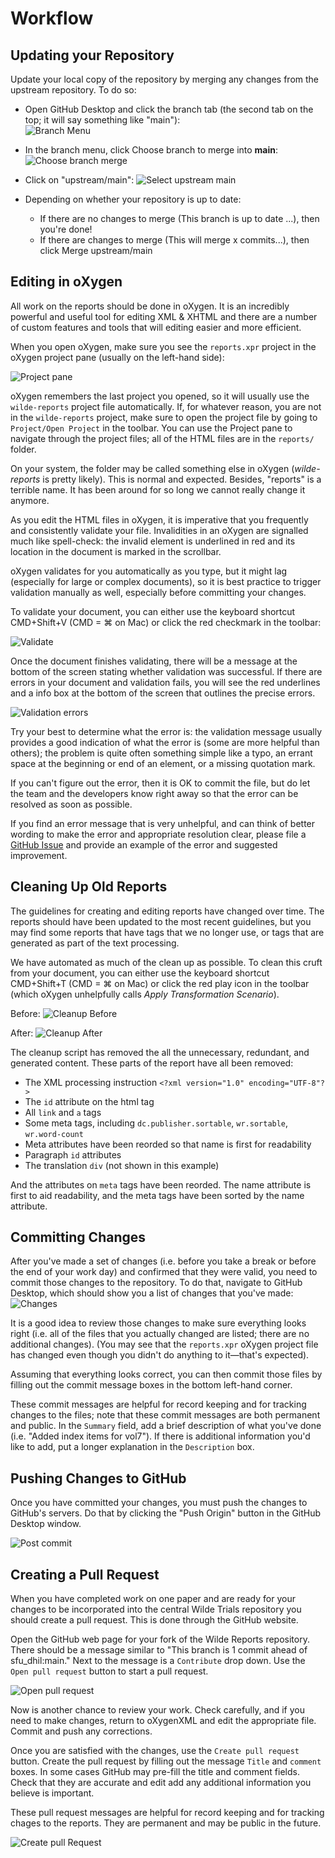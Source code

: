 
# Workflow

## Updating your Repository

Update your local copy of the repository by merging any changes from the upstream repository. To do so:

* Open GitHub Desktop and click the branch tab (the second tab on the top; it will say something like "main"):<br/>
![Branch Menu](images/branch_menu.png)

* In the branch menu, click Choose branch to merge into **main**:
![Choose branch merge](images/choose_branch_merge.png)

* Click on "upstream/main":
![Select upstream main](images/select_upstream_main.png)
* Depending on whether your repository is up to date:
	* If there are no changes to merge (This branch is up to date ...), then you're done!
	* If there are changes to merge (This will merge x commits...), then click Merge upstream/main

## Editing in oXygen

All work on the reports should be done in oXygen. It is an incredibly powerful and useful tool for editing XML & XHTML and there are a number of custom features and tools that will editing easier and more efficient.

When you open oXygen, make sure you see the `reports.xpr` project in the oXygen project pane (usually on the left-hand side):

![Project pane](images/oxygen_splash.png)

oXygen remembers the last project you opened, so it will usually use the `wilde-reports` project file automatically. If, for whatever reason, you are not in the `wilde-reports` project, make sure to open the project file by going to `Project/Open Project` in the toolbar. You can use the Project pane to navigate through the project files; all of the HTML files are in the `reports/` folder.

On your system, the folder may be called something else in oXygen (_wilde-reports_ is pretty likely). This is normal and expected. Besides, "reports" is a terrible name. It has been around for so long we cannot really change it anymore.

As you edit the HTML files in oXygen, it is imperative that you frequently and consistently validate your file. Invalidities in an oXygen are signalled much like spell-check: the invalid element is underlined in red and its location in the document is marked in the scrollbar.

oXygen validates for you automatically as you type, but it might lag (especially for large or complex documents), so it is best practice to trigger validation manually as well, especially before committing your changes.

To validate your document, you can either use the keyboard shortcut CMD+Shift+V (CMD = ⌘ on Mac) or click the red checkmark in the toolbar:

![Validate](images/oxygen_validation_valid.png)

Once the document finishes validating, there will be a message at the bottom of the screen stating whether validation was successful. If there are errors in your document and validation fails, you will see the red underlines and a info box at the bottom of the screen that outlines the precise errors.  

![Validation errors](images/oxygen_validation_errors.png)

Try your best to determine what the error is: the validation message usually provides a good indication of what the error is (some are more helpful than others); the problem is quite often something simple like a typo, an errant space at the beginning or end of an element, or a missing quotation mark.

If you can't figure out the error, then it is OK to commit the file, but do let the team and the developers know right away so that the error can be resolved as soon as possible.

If you find an error message that is very unhelpful, and can think of better wording to make the error and appropriate resolution clear, please file a [GitHub Issue](https://github.com/sfu-dhil/wilde-schema/issues) and provide an example of the error and suggested improvement.

## Cleaning Up Old Reports

The guidelines for creating and editing reports have changed over time. The reports should have been updated to the most recent guidelines, but you may find some reports that have tags that we no longer use, or tags that are generated as part of the text processing.

We have automated as much of the clean up as possible. To clean this cruft from your document, you can either use the keyboard shortcut CMD+Shift+T (CMD = ⌘ on Mac) or click the red play icon in the toolbar (which oXygen unhelpfully calls _Apply Transformation Scenario_).

Before:
![Cleanup Before](images/oxygen_cleanup_before.png)

After:
![Cleanup After](images/oxygen_cleanup_after.png)

The cleanup script has removed the all the unnecessary, redundant, and generated content. These parts of the report have all been removed:

* The XML processing instruction `<?xml version="1.0" encoding="UTF-8"?>`
* The `id` attribute on the html tag
* All `link` and `a` tags
* Some meta tags, including `dc.publisher.sortable`, `wr.sortable`, `wr.word-count`
* Meta attributes have been reorded so that name is first for readability
* Paragraph `id` attributes
* The translation `div` (not shown in this example)

And the attributes on `meta` tags have been reorded. The name attribute is first to aid readability, and the meta tags have been sorted by the name attribute.

## Committing Changes

After you've made a set of changes (i.e. before you take a break or before the end of your work day) and confirmed that they were valid, you need to commit those changes to the repository. To do that, navigate to GitHub Desktop, which should show you a list of changes that you've made:
![Changes](images/changes.png)

It is a good idea to review those changes to make sure everything looks right (i.e. all of the files that you actually changed are listed; there are no additional changes). (You may see that the `reports.xpr` oXygen project file has changed even though you didn't do anything to it—that's expected).

Assuming that everything looks correct, you can then commit those files by filling out the commit message boxes in the bottom left-hand corner.

These commit messages are helpful for record keeping and for tracking changes to the files; note that these commit messages are both permanent and public. In the `Summary` field, add a brief description of what you've done (i.e. "Added index items for vol7"). If there is additional information you'd like to add, put a longer explanation in the `Description` box.

## Pushing Changes to GitHub

Once you have committed your changes, you must push the changes to GitHub's servers. Do that by clicking the "Push Origin" button in the GitHub Desktop window.

![Post commit](images/post_commit.png)

## Creating a Pull Request

When you have completed work on one paper and are ready for your changes to be incorporated into the central Wilde Trials repository you should create a pull request. This is done through the GitHub website.

Open the GitHub web page for your fork of the Wilde Reports repository. There should be a message similar to "This branch is 1 commit ahead of sfu_dhil:main." Next to the message is a `Contribute` drop down. Use the `Open pull request` button to start a pull request.

![Open pull request](images/github_open_pull_request.png)

Now is another chance to review your work. Check carefully, and if you need to make changes, return to oXygenXML and edit the appropriate file. Commit and push any corrections.

Once you are satisfied with the changes, use the `Create pull request` button. Create the pull request by filling out the message `Title` and `comment` boxes. In some cases GitHub may pre-fill the title and comment fields. Check that they are accurate and edit add any additional information you believe is important.

These pull request messages are helpful for record keeping and for tracking chages to the reports. They are permanent and may be public in the future.

![Create pull Request](images/github_create_pull_request.png)
